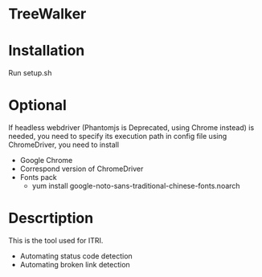 TreeWalker
===

Installation
===
Run setup.sh

Optional
===
If headless webdriver (Phantomjs is Deprecated, using Chrome instead) is needed, you need to specify its execution path in config file
using ChromeDriver, you need to install 
- Google Chrome
- Correspond version of ChromeDriver
- Fonts pack
    - yum install google-noto-sans-traditional-chinese-fonts.noarch

Descrtiption
===
This is the tool used for ITRI.
- Automating status code detection
- Automating broken link detection
